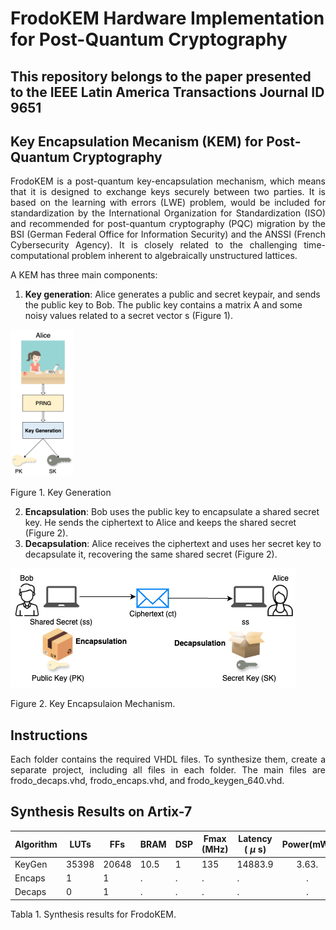 # FrodoKEM Hardware Implementation for Post-Quantum Cryptography

## This repository belongs to the paper presented to the IEEE Latin America Transactions Journal ID 9651

## Key Encapsulation Mecanism (KEM) for Post-Quantum Cryptography

<p align='justify'>FrodoKEM is a post-quantum key-encapsulation mechanism, which means that it is designed to exchange keys securely between two parties. It is based on the learning with errors (LWE) problem, would be included for standardization by the International Organization for Standardization (ISO) and recommended for post-quantum cryptography (PQC) migration by the BSI (German Federal Office for Information Security) and the ANSSI (French Cybersecurity Agency). It is closely related to the challenging time-computational problem inherent to algebraically unstructured lattices.</p>

<p align='justify'>A KEM has three main components: </p>

1. **Key generation**: Alice generates a public and secret keypair, and sends the public key to Bob. The public key contains a matrix A and some noisy values related to a secret vector s (Figure 1).

<img src="https://github.com/faurbano/FrodoKEM/blob/main/images/keygen.png" width="100">

Figure 1. Key Generation

2. **Encapsulation**: Bob uses the public key to encapsulate a shared secret key. He sends the ciphertext to Alice and keeps the shared secret (Figure 2).
3. **Decapsulation**: Alice receives the ciphertext and uses her secret key to decapsulate it, recovering the same shared secret (Figure 2).

![Key Encapsulation Mechanism](https://github.com/faurbano/FrodoKEM/blob/main/images/kem_diagram.png)

Figure 2. Key Encapsulaion Mechanism.

## Instructions

<p align='justify'>Each folder contains the required VHDL files. To synthesize them, create a separate project, including all files in each folder. The main files are frodo_decaps.vhd, frodo_encaps.vhd, and frodo_keygen_640.vhd.</p>

## Synthesis Results on Artix-7

| Algorithm | LUTs |  FFs  | BRAM | DSP | Fmax (MHz) | Latency ( $\mu$ s)| Power(mW)|
|-----------|------|-------|------|-----|------------|-----------------|:--------:|
| KeyGen    | 35398| 20648 | 10.5 |  1  |    135     |   14883.9       |   3.63.  |
| Encaps    | 1    |   1   |.     |.    |.           |.                |.         |
| Decaps    | 0    |   1   |.     |.    |.           |.                |.         |


Tabla 1. Synthesis results for FrodoKEM.